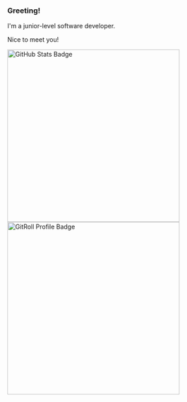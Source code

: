 <div>
    <h3>Greeting!</h3>
    <p>I'm a junior-level software developer.</p>
    <p>Nice to meet you!</p>
</div>

<div>
    <img width="390" src="https://github-readme-stats.vercel.app/api?username=supersonictw" alt="GitHub Stats Badge" />
    <br />
    <a href="https://gitroll.io/profile/uKo91u8MAXGT2blVaCUeKHn6MJvl1" target="_blank">
        <img width="390" src="https://gitroll.io/api/badges/profiles/v1/uKo91u8MAXGT2blVaCUeKHn6MJvl1" alt="GitRoll Profile Badge" />
    </a>
</div>
